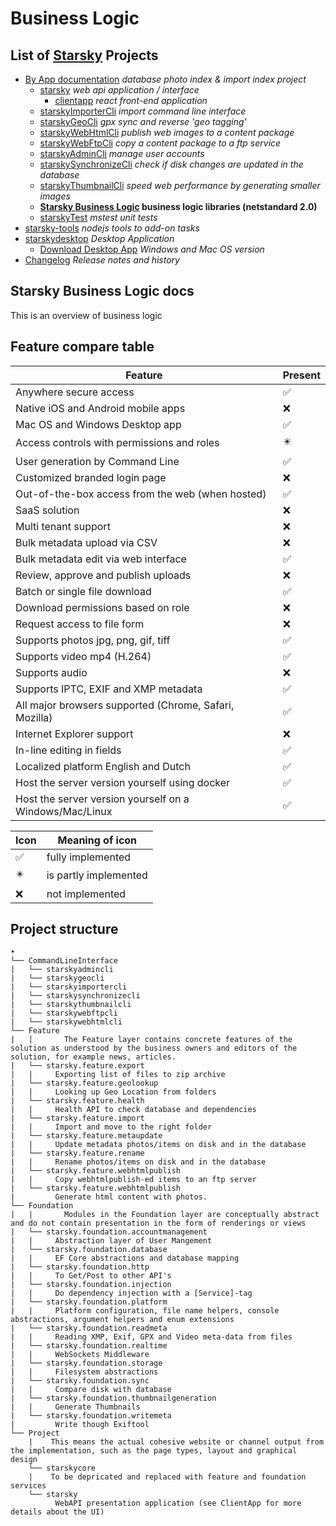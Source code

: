 # Business Logic
## List of [Starsky](../../readme.md) Projects
 * [By App documentation](../../starsky/readme.md) _database photo index & import index project_
    * [starsky](../../starsky/starsky/readme.md) _web api application / interface_
      *  [clientapp](../../starsky/starsky/clientapp/readme.md) _react front-end application_
    * [starskyImporterCli](../../starsky/starskyimportercli/readme.md)  _import command line interface_
    * [starskyGeoCli](../../starsky/starskygeocli/readme.md)  _gpx sync and reverse 'geo tagging'_
    * [starskyWebHtmlCli](../../starsky/starskywebhtmlcli/readme.md)  _publish web images to a content package_
    * [starskyWebFtpCli](../../starsky/starskywebftpcli/readme.md)  _copy a content package to a ftp service_
    * [starskyAdminCli](../../starsky/starskyadmincli/readme.md)  _manage user accounts_
    * [starskySynchronizeCli](../../starsky/starskysynchronizecli/readme.md)  _check if disk changes are updated in the database_
    * [starskyThumbnailCli](../../starsky/starskythumbnailcli/readme.md)  _speed web performance by generating smaller images_    
    * __[Starsky Business Logic](../../starsky/starskybusinesslogic/readme.md) business logic libraries (netstandard 2.0)__
    * [starskyTest](../../starsky/starskytest/readme.md)  _mstest unit tests_
 * [starsky-tools](../../starsky-tools/readme.md) _nodejs tools to add-on tasks_
 * [starskydesktop](../../starskydesktop/readme.md) _Desktop Application_
    * [Download Desktop App](https://qdraw.github.io/starsky/assets/download/download.html) _Windows and Mac OS version_
 * [Changelog](../../history.md) _Release notes and history_

## Starsky Business Logic docs

This is an overview of business logic

## Feature compare table

| Feature                                                           | Present |
|-------------------------------------------------------------------|---------|
| Anywhere secure access                                            |    ✅   |
| Native iOS and Android mobile apps                                |    ❌   |
| Mac OS and Windows Desktop app                                    |    ✅   |
| Access controls with permissions and roles                        |    ✴️   |
| User generation by Command Line                                   |    ✅   |
| Customized branded login page                                     |    ❌   |
| Out-of-the-box access from the web  (when hosted)                 |    ✅   |
| SaaS solution                                                     |    ❌   |
| Multi tenant support                                              |    ❌   |
| Bulk metadata upload via CSV                                      |    ❌   |
| Bulk metadata edit via web interface                              |    ✅   |
| Review, approve and publish uploads                               |    ❌   |
| Batch or single file download                                     |    ✅   |
| Download permissions based on role                                |    ❌   |
| Request access to file form                                       |    ❌   |
| Supports photos jpg, png, gif, tiff                               |    ✅   |
| Supports video mp4 (H.264)                                        |    ✅   |
| Supports audio                                                    |    ❌   |
| Supports IPTC, EXIF and XMP metadata                              |    ✅   |
| All major browsers supported (Chrome, Safari, Mozilla)            |    ✅   |
| Internet Explorer support                                         |    ❌   |
| In-line editing in fields                                         |    ✅   |
| Localized platform English and Dutch                              |    ✅   |
| Host the server version yourself using docker                     |    ✅   |
| Host the server version yourself on a Windows/Mac/Linux           |    ✅   |


| Icon | Meaning of icon       |
|------|-----------------------|
|  ✅  | fully implemented     |
|  ✴️  | is partly implemented |
|  ❌  | not implemented       |

## Project structure

```
•
└── CommandLineInterface
|   └── starskyadmincli
|   └── starskygeocli
|   └── starskyimportercli
|   └── starskysynchronizecli
|   └── starskythumbnailcli
|   └── starskywebftpcli
|   └── starskywebhtmlcli
└── Feature
|   |       The Feature layer contains concrete features of the solution as understood by the business owners and editors of the solution, for example news, articles.
|   └── starsky.feature.export
|   |     Exporting list of files to zip archive
|   └── starsky.feature.geolookup
|   |     Looking up Geo Location from folders
|   └── starsky.feature.health
|   |     Health API to check database and dependencies
|   └── starsky.feature.import
|   |     Import and move to the right folder
|   └── starsky.feature.metaupdate
|   |     Update metadata photos/items on disk and in the database
|   └── starsky.feature.rename
|   |     Rename photos/items on disk and in the database
|   └── starsky.feature.webhtmlpublish
|   |     Copy webhtmlpublish-ed items to an ftp server
|   └── starsky.feature.webhtmlpublish
|         Generate html content with photos.
└── Foundation
|   |       Modules in the Foundation layer are conceptually abstract and do not contain presentation in the form of renderings or views
|   └── starsky.foundation.accountmanagement
|   |     Abstraction layer of User Mangement
|   └── starsky.foundation.database
|   |     EF Core abstractions and database mapping
|   └── starsky.foundation.http
|   |     To Get/Post to other API's
|   └── starsky.foundation.injection
|   |     Do dependency injection with a [Service]-tag
|   └── starsky.foundation.platform
|   |     Platform configuration, file name helpers, console abstractions, argument helpers and enum extensions
|   └── starsky.foundation.readmeta
|   |     Reading XMP, Exif, GPX and Video meta-data from files
|   └── starsky.foundation.realtime
|   |     WebSockets Middleware
|   └── starsky.foundation.storage
|   |     Filesystem abstractions
|   └── starsky.foundation.sync
|   |     Compare disk with database
|   └── starsky.foundation.thumbnailgeneration
|   |     Generate Thumbnails
|   └── starsky.foundation.writemeta
|         Write though Exiftool
└── Project
    |    This means the actual cohesive website or channel output from the implementation, such as the page types, layout and graphical design  
    └── starskycore
    |    To be depricated and replaced with feature and foundation services  
    └── starsky
          WebAPI presentation application (see ClientApp for more details about the UI)
```
